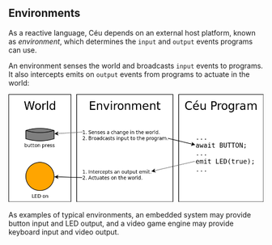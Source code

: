 ## Environments

As a reactive language, Céu depends on an external host platform, known as
*environment*, which determines the `input` and `output` events programs can
use.

An environment senses the world and broadcasts `input` events to programs.
It also intercepts emits on `output` events from programs to actuate in the
world:

![](environment.png)

As examples of typical environments, an embedded system may provide button
input and LED output, and a video game engine may provide keyboard input and
video output.

